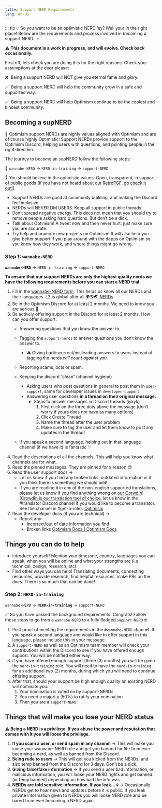 ```yaml
---
title: Support NERD Requirements 
lang: en-US
---
```


::: tip
💡 So you want to be an optimistic NERD ‘ey? Well your in the right place! Below are the requirements and process involved in becoming a support NERD.
:::

⚠️ **This document is a work in progress, and will evolve. Check back occasionally.**

First off, lets check you are doing this for the right reasons. Check your assumptions at the door please:

❌  Being a support NERD will NOT give you eternal fame and glory.

✅  Being a support NERD will help the community grow in a safe and supported way.

✅  Being a support NERD will help Optimism continue to be the coolest and kindest community. 

## Becoming a supNERD

🚀 Optimism support NERDs are highly values aligned with Optimism and are of course highly Optimistic! Support NERDs provide support to the Optimism Discord, helping users with questions, and pointing people in the right direction. 

The journey to become an supNERD follow the following steps:

🚀 `wannabe-NERD` → `NERD-in-training` → `support-NERD`

🚀 You should believe in the optimistic values: Open, transparent, in support of public goods (if you have not heard about our [RetroPGF, go check it out!](https://medium.com/ethereum-optimism/retroactive-public-goods-funding-33c9b7d00f0c)).

- Support NERDs are good at community building, and making the Discord feel inclusive.
- NERDs will NEVER DM USERS. Keep all support in public threads.
- Don’t spread negative energy. This does not mean that you should try to remove people asking hard questions. But don’t be a dick.
- Talk about Optimism! A tweet now and then never hurt, just make sure you are accurate.
- Try help and promote new projects on Optimism! It will also help you give better support if you play around with the dapps on Optimism so you know how they work, and where things might go wrong.

### Step 1: `wannabe-NERD`

**`wannabe-NERD`** → `NERD-in-training` → `support-NERD`

**To ensure that our support NERDs are only the highest quality nerds we have the following requirements before you can start a NERD trial**

1. Fill in the [wannabe-NERD form](https://optimismpbc.typeform.com/become-a-nerd).
    This helps us know all our NERDs and their languages. L2 is global after all 🌍🌎🌏
    [NERDs](https://optimismpbc.typeform.com/become-a-nerd)
1. Be in the Optimism Discord for at least 2 months.
    We need to know you are serious 👀
1.  Be actively offering support in the Discord for at least 2 months. 
    How can you offer support:
    - Answering questions that you know the answer to.
    - Tagging the `support-nerds` to answer questions you don’t know the answer to.
        - ⚠️ Giving bad/incorrect/misleading answers to users instead of tagging the nerds *will count against you*.
    - Reporting scams, bots or spam.
    - Keeping the discord “clean” (channel hygiene)
        - Asking users who post questions in general to post them in `user-support`, same for developer issues in `developer-support`
        - Answering user questions **in a thread on their original message.**
            - Steps to answer messages in Discord threads (iykyk)
                1. First click on the three dots above the message
                    (don’t worry if yours does not have as many options)
                1. Click Create Thread
                1. Name the thread after the user problem 
                1. Make sure to tag the user and let them know to post any updates in the thread! 
                    
    - If you speak a second language, helping out in that language channel (if we have it) is fantastic ✨
1. Read the descriptions of all the channels. This will help you know what channels are for what.
1. Read the pinned messages. They are pinned for a reason 😌
1. Read the user support docs →
    - Let us know if you find any broken links, outdated information or if you think there is something we should add!
    - If you are reading it in any of the non-english supported translations, please let us know if you find anything wrong on [our CorwdIn](https://crowdin.com/project/optimism-help-center)! ([CrowdIn is our translation tool of choice](https://crowdin.com/project/optimism-help-center), let us know in the #translator Discord channel if you would like to become a translator. See the channel in #get-a-role).
    [Optimism](https://help.optimism.io/hc/en-us)
1. Read the developer docs (if you are technical) →
    - Report any:
        - Incorrect/out of date information you find
        - Broken links
    [Optimism Docs | Optimism Docs](https://community.optimism.io/)
    

## Things you can do to help

- Introduce yourself! Mention your timezone, country, languages you can speak, when you will be online and what your strengths are (i.e technical, design, research, etc)
- Find other ways you can help! Translating documents, connecting resources, provide research, find helpful resources, make PRs on the docs. There is so much that can be done!

### Step 2: `NERD-in-training`

`wannabe-NERD` → **`NERD-in-training`** → `support-NERD`

✅ So you have passed the background requirements. Congrats! Follow these steps to go from a `wannabe-NERD` to a fully fledged `support-NERD` 🤓


1. Post proof of meeting the requirements in the `#wannabe-NERD` channel. If you speak a second language and would like to offer support in this language, please include this in your message. 
1. A `support-NERD` as well as an Optimism team member will check your contributions within the Discord to see if you have offered enough support. You will be notified either way. 
1. If you have offered enough support (three (3) months)  you will be given the `nerd-in-training` role. You will need to have the `nerd-in-training` for an additional two (2) months, during which you will need to continue offering support. 
1. After that, should your support be high enough quality an existing NERD will nominate you. 
    1. Your nomination is voted on by support-NERDs
    2. You need a majority (50%) to ratify your nomination 
    3. Then you are a `support-NERD`!

## Things that will make you lose your NERD status

**⚠️ Being a NERD is a privilege. If you abuse the power and reputation that comes with it you will loose the privilege.**

1. **If you scam a user, or send spam in any channel** → This will make you loose your wannabe-NERD role and get you banned for life from ever becoming a nerd, as well as banned from the Discord. 
2. **Being rude to users** → This will get you kicked from the NERDs, and also temp banned from the Discord for 3 days. Don’t be a dick. 
3. **Giving false/fake information** → If you send a user bad information, or malicious information, you will loose your NERD rights and get banned (or temp banned) depending on how bad the info was. 
4. **NERDs are told sensitive information. If you leak... 💀** → Occasionally NERDs get to hear news and updates before it is public. If you leak private information given to NERDs you will loose NERD role and be bared from ever becoming a NERD again. 